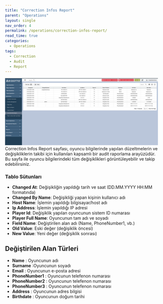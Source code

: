 ```yaml
---
title: "Correction Infos Report"
parent: "Operations"
layout: single
nav_order: 4
permalink: /operations/correction-infos-report/
read_time: true
categories:
  - Operations
tags:
  - Correction
  - Audit
  - Report
---
```


![img_4.png](img_4.png)
Correction Infos Report sayfası, oyuncu bilgilerinde yapılan düzeltmelerin ve değişikliklerin takibi için kullanılan kapsamlı bir audit raporlama arayüzüdür. Bu sayfa ile oyuncu bilgilerindeki tüm değişiklikleri görüntüleyebilir ve takip edebilirsiniz.

### Tablo Sütunları

- **Changed At**: Değişikliğin yapıldığı tarih ve saat (DD.MM.YYYY HH:MM formatında)
- **Changed By Name**: Değişikliği yapan kişinin kullanıcı adı
- **Host Name**: İşlemin yapıldığı bilgisayar/host adı
- **Ip Address**: İşlemin yapıldığı IP adresi
- **Player Id**: Değişiklik yapılan oyuncunun sistem ID numarası
- **Player Full Name**: Oyuncunun tam adı ve soyadı
- **Field Name**: Değiştirilen alan adı (Name, PhoneNumber1, vb.)
- **Old Value**: Eski değer (değişiklik öncesi)
- **New Value**: Yeni değer (değişiklik sonrası)

## Değiştirilen Alan Türleri

- **Name** : Oyuncunun adı
- **Surname** :Oyuncunun soyadı
- **Email** : Oyuncunun e-posta adresi
- **PhoneNumber1** : Oyuncunun telefenon numarası
- **PhoneNumber2** : Oyuncunun telefenon numarası
- **PhoneNumber3** : Oyuncunun telefenon numarası
- **Address** : Oyuncunun adres bilgisi
- **Birthdate** : Oyuncunun doğum tarihi
